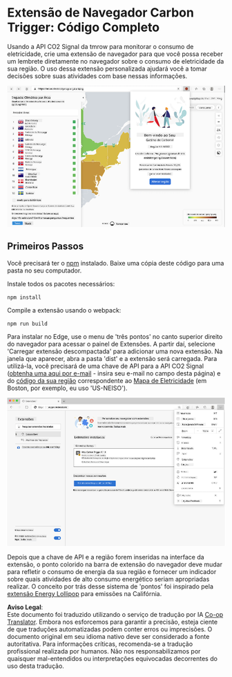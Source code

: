 <!--
CO_OP_TRANSLATOR_METADATA:
{
  "original_hash": "9361268ca430b2579375009e1eceb5e5",
  "translation_date": "2025-08-25T23:58:21+00:00",
  "source_file": "5-browser-extension/solution/translation/README.fr.md",
  "language_code": "br"
}
-->
# Extensão de Navegador Carbon Trigger: Código Completo

Usando a API CO2 Signal da tmrow para monitorar o consumo de eletricidade, crie uma extensão de navegador para que você possa receber um lembrete diretamente no navegador sobre o consumo de eletricidade da sua região. O uso dessa extensão personalizada ajudará você a tomar decisões sobre suas atividades com base nessas informações.

![captura da extensão](../../../../../translated_images/extension-screenshot.0e7f5bfa110e92e3875e1bc9405edd45a3d2e02963e48900adb91926a62a5807.br.png)

## Primeiros Passos

Você precisará ter o [npm](https://npmjs.com) instalado. Baixe uma cópia deste código para uma pasta no seu computador.

Instale todos os pacotes necessários:

```
npm install
```

Compile a extensão usando o webpack:

```
npm run build
```

Para instalar no Edge, use o menu de 'três pontos' no canto superior direito do navegador para acessar o painel de Extensões. A partir daí, selecione 'Carregar extensão descompactada' para adicionar uma nova extensão. Na janela que aparecer, abra a pasta 'dist' e a extensão será carregada. Para utilizá-la, você precisará de uma chave de API para a API CO2 Signal ([obtenha uma aqui por e-mail](https://www.co2signal.com/) - insira seu e-mail no campo desta página) e do [código da sua região](http://api.electricitymap.org/v3/zones) correspondente ao [Mapa de Eletricidade](https://www.electricitymap.org/map) (em Boston, por exemplo, eu uso 'US-NEISO').

![instalação](../../../../../translated_images/install-on-edge.78634f02842c48283726c531998679a6f03a45556b2ee99d8ff231fe41446324.br.png)

Depois que a chave de API e a região forem inseridas na interface da extensão, o ponto colorido na barra de extensão do navegador deve mudar para refletir o consumo de energia da sua região e fornecer um indicador sobre quais atividades de alto consumo energético seriam apropriadas realizar. O conceito por trás desse sistema de 'pontos' foi inspirado pela [extensão Energy Lollipop](https://energylollipop.com/) para emissões na Califórnia.

**Aviso Legal**:  
Este documento foi traduzido utilizando o serviço de tradução por IA [Co-op Translator](https://github.com/Azure/co-op-translator). Embora nos esforcemos para garantir a precisão, esteja ciente de que traduções automatizadas podem conter erros ou imprecisões. O documento original em seu idioma nativo deve ser considerado a fonte autoritativa. Para informações críticas, recomenda-se a tradução profissional realizada por humanos. Não nos responsabilizamos por quaisquer mal-entendidos ou interpretações equivocadas decorrentes do uso desta tradução.